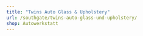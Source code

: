 ```yaml
---
title: "Twins Auto Glass & Upholstery"
url: /southgate/twins-auto-glass-und-upholstery/
shop: Autowerkstatt
---
```

